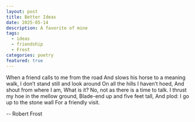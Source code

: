 ```yaml
---
layout: post
title: Better Ideas
date: 2025-05-14
description: A favorite of mine
tags:
  - ideas
  - friendship
  - Frost
categories: poetry
featured: true
---
```


When a friend calls to me from the road
And slows his horse to a meaning walk,
I don’t stand still and look around
On all the hills I haven’t hoed,
And shout from where I am, What is it?
No, not as there is a time to talk.
I thrust my hoe in the mellow ground,
Blade-end up and five feet tall,
And plod: I go up to the stone wall
For a friendly visit.

-- Robert Frost
